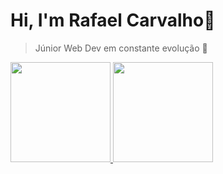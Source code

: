 # Hi, I'm Rafael Carvalho👋

> Júnior Web Dev em constante evolução 🚀

<div align="left">
  <a href="https://github.com/faelcarvalho">
  <img height="160em" src="https://github-readme-stats.vercel.app/api?username=faelcarvalho&show_icons=true&theme=tokyonight&include_all_commits=true&count_private=true"/>
    <img height="160em" src="https://github-readme-stats.vercel.app/api/top-langs/?username=faelcarvalho&layout=compact&langs_count=7&theme=tokyonight"/>
</div>
